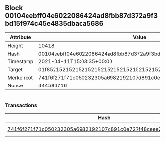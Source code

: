 ## Block 00104eebff04e6022086424ad8fbb87d372a9f3bd15f974c45e4835dbaca5686

Attribute | Value
--- | ---
Height | 10418
Hash | 00104eebff04e6022086424ad8fbb87d372a9f3bd15f974c45e4835dbaca5686
Timestamp | 2021-04-11T15:03:35+00:00
Target | 01f8521521521521521521521521521521521521521521521521521521521521
Merke root | 741f6f271f71c050232305a6982192107d891c0e727f48ceee2abd4296b37f88
Nonce | 444590716

```

```

### Transactions

Hash | Amount
--- | ---
[741f6f271f71c050232305a6982192107d891c0e727f48ceee2abd4296b37f88](741f6f271f71c050232305a6982192107d891c0e727f48ceee2abd4296b37f88.md) | 10.00000000 SKEPTI 

